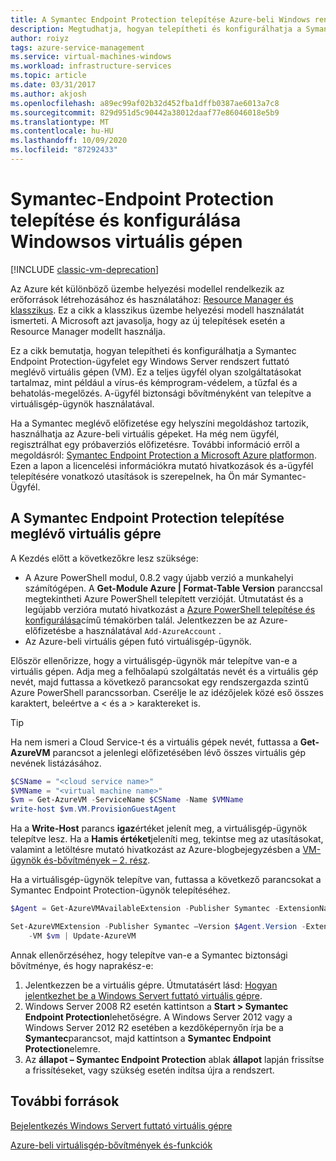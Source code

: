 ```yaml
---
title: A Symantec Endpoint Protection telepítése Azure-beli Windows rendszerű virtuális gépen
description: Megtudhatja, hogyan telepítheti és konfigurálhatja a Symantec Endpoint Protection biztonsági bővítményt egy olyan új vagy meglévő Azure virtuális gépen, amely a klasszikus üzemi modellel lett létrehozva.
author: roiyz
tags: azure-service-management
ms.service: virtual-machines-windows
ms.workload: infrastructure-services
ms.topic: article
ms.date: 03/31/2017
ms.author: akjosh
ms.openlocfilehash: a89ec99af02b32d452fba1dffb0387ae6013a7c8
ms.sourcegitcommit: 829d951d5c90442a38012daaf77e86046018e5b9
ms.translationtype: MT
ms.contentlocale: hu-HU
ms.lasthandoff: 10/09/2020
ms.locfileid: "87292433"
---
```

# <a name="how-to-install-and-configure-symantec-endpoint-protection-on-a-windows-vm"></a>Symantec-Endpoint Protection telepítése és konfigurálása Windowsos virtuális gépen
[!INCLUDE [classic-vm-deprecation](../../../includes/classic-vm-deprecation.md)]

Az Azure két különböző üzembe helyezési modellel rendelkezik az erőforrások létrehozásához és használatához: [Resource Manager és klasszikus](../../azure-resource-manager/management/deployment-models.md). Ez a cikk a klasszikus üzembe helyezési modell használatát ismerteti. A Microsoft azt javasolja, hogy az új telepítések esetén a Resource Manager modellt használja.

Ez a cikk bemutatja, hogyan telepítheti és konfigurálhatja a Symantec Endpoint Protection-ügyfelet egy Windows Server rendszert futtató meglévő virtuális gépen (VM). Ez a teljes ügyfél olyan szolgáltatásokat tartalmaz, mint például a vírus-és kémprogram-védelem, a tűzfal és a behatolás-megelőzés. A-ügyfél biztonsági bővítményként van telepítve a virtuálisgép-ügynök használatával.

Ha a Symantec meglévő előfizetése egy helyszíni megoldáshoz tartozik, használhatja az Azure-beli virtuális gépeket. Ha még nem ügyfél, regisztrálhat egy próbaverziós előfizetésre. További információ erről a megoldásról: [Symantec Endpoint Protection a Microsoft Azure platformon][Symantec]. Ezen a lapon a licencelési információkra mutató hivatkozások és a-ügyfél telepítésére vonatkozó utasítások is szerepelnek, ha Ön már Symantec-Ügyfél.

## <a name="install-symantec-endpoint-protection-on-an-existing-vm"></a>A Symantec Endpoint Protection telepítése meglévő virtuális gépre
A Kezdés előtt a következőkre lesz szüksége:

* A Azure PowerShell modul, 0.8.2 vagy újabb verzió a munkahelyi számítógépen. A **Get-Module Azure | Format-Table Version** paranccsal megtekintheti Azure PowerShell telepített verzióját. Útmutatást és a legújabb verzióra mutató hivatkozást a [Azure PowerShell telepítése és konfigurálása][PS]című témakörben talál. Jelentkezzen be az Azure-előfizetésbe a használatával `Add-AzureAccount` .
* Az Azure-beli virtuális gépen futó virtuálisgép-ügynök.

Először ellenőrizze, hogy a virtuálisgép-ügynök már telepítve van-e a virtuális gépen. Adja meg a felhőalapú szolgáltatás nevét és a virtuális gép nevét, majd futtassa a következő parancsokat egy rendszergazda szintű Azure PowerShell parancssorban. Cserélje le az idézőjelek közé eső összes karaktert, beleértve a < és a > karaktereket is.

> [!TIP]
> Ha nem ismeri a Cloud Service-t és a virtuális gépek nevét, futtassa a **Get-AzureVM** parancsot a jelenlegi előfizetésében lévő összes virtuális gép nevének listázásához.

```powershell
$CSName = "<cloud service name>"
$VMName = "<virtual machine name>"
$vm = Get-AzureVM -ServiceName $CSName -Name $VMName
write-host $vm.VM.ProvisionGuestAgent
```

Ha a **Write-Host** parancs **igaz**értéket jelenít meg, a virtuálisgép-ügynök telepítve lesz. Ha a **Hamis értéket**jeleníti meg, tekintse meg az utasításokat, valamint a letöltésre mutató hivatkozást az Azure-blogbejegyzésben a [VM-ügynök és-bővítmények – 2. rész][Agent].

Ha a virtuálisgép-ügynök telepítve van, futtassa a következő parancsokat a Symantec Endpoint Protection-ügynök telepítéséhez.

```powershell
$Agent = Get-AzureVMAvailableExtension -Publisher Symantec -ExtensionName SymantecEndpointProtection

Set-AzureVMExtension -Publisher Symantec –Version $Agent.Version -ExtensionName SymantecEndpointProtection \
    -VM $vm | Update-AzureVM
```

Annak ellenőrzéséhez, hogy telepítve van-e a Symantec biztonsági bővítménye, és hogy naprakész-e:

1. Jelentkezzen be a virtuális gépre. Útmutatásért lásd: [Hogyan jelentkezhet be a Windows Servert futtató virtuális gépre][Logon].
2. Windows Server 2008 R2 esetén kattintson a **Start > Symantec Endpoint Protection**lehetőségre. A Windows Server 2012 vagy a Windows Server 2012 R2 esetében a kezdőképernyőn írja be a **Symantec**parancsot, majd kattintson a **Symantec Endpoint Protection**elemre.
3. Az **állapot – Symantec Endpoint Protection** ablak **állapot** lapján frissítse a frissítéseket, vagy szükség esetén indítsa újra a rendszert.

## <a name="additional-resources"></a>További források
[Bejelentkezés Windows Servert futtató virtuális gépre][Logon]

[Azure-beli virtuálisgép-bővítmények és-funkciók][Ext]

<!--Link references-->
[Symantec]: https://www.symantec.com/connect/blogs/symantec-endpoint-protection-now-microsoft-azure

[Create]:../windows/classic/tutorial.md

[PS]: /powershell/azure/

[Agent]: https://go.microsoft.com/fwlink/p/?LinkId=403947

[Logon]:../windows/classic/connect-logon.md

[Ext]: features-windows.md
